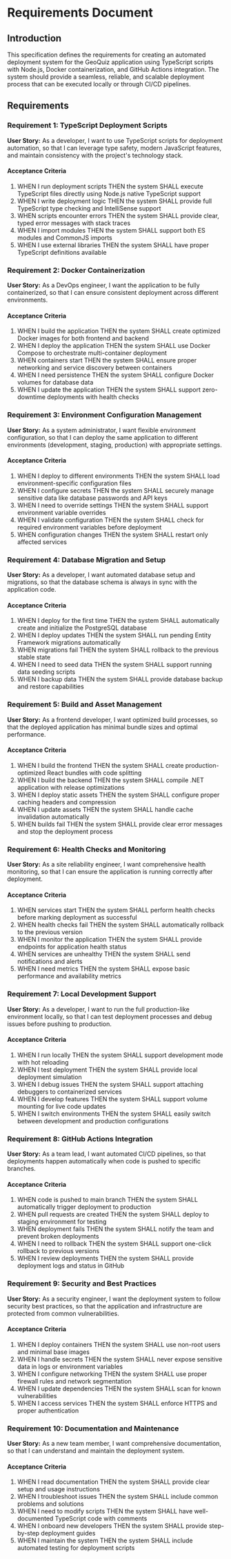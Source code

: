 # Requirements Document

## Introduction

This specification defines the requirements for creating an automated deployment system for the GeoQuiz application using TypeScript scripts with Node.js, Docker containerization, and GitHub Actions integration. The system should provide a seamless, reliable, and scalable deployment process that can be executed locally or through CI/CD pipelines.

## Requirements

### Requirement 1: TypeScript Deployment Scripts

**User Story:** As a developer, I want to use TypeScript scripts for deployment automation, so that I can leverage type safety, modern JavaScript features, and maintain consistency with the project's technology stack.

#### Acceptance Criteria

1. WHEN I run deployment scripts THEN the system SHALL execute TypeScript files directly using Node.js native TypeScript support
2. WHEN I write deployment logic THEN the system SHALL provide full TypeScript type checking and IntelliSense support
3. WHEN scripts encounter errors THEN the system SHALL provide clear, typed error messages with stack traces
4. WHEN I import modules THEN the system SHALL support both ES modules and CommonJS imports
5. WHEN I use external libraries THEN the system SHALL have proper TypeScript definitions available

### Requirement 2: Docker Containerization

**User Story:** As a DevOps engineer, I want the application to be fully containerized, so that I can ensure consistent deployment across different environments.

#### Acceptance Criteria

1. WHEN I build the application THEN the system SHALL create optimized Docker images for both frontend and backend
2. WHEN I deploy the application THEN the system SHALL use Docker Compose to orchestrate multi-container deployment
3. WHEN containers start THEN the system SHALL ensure proper networking and service discovery between containers
4. WHEN I need persistence THEN the system SHALL configure Docker volumes for database data
5. WHEN I update the application THEN the system SHALL support zero-downtime deployments with health checks

### Requirement 3: Environment Configuration Management

**User Story:** As a system administrator, I want flexible environment configuration, so that I can deploy the same application to different environments (development, staging, production) with appropriate settings.

#### Acceptance Criteria

1. WHEN I deploy to different environments THEN the system SHALL load environment-specific configuration files
2. WHEN I configure secrets THEN the system SHALL securely manage sensitive data like database passwords and API keys
3. WHEN I need to override settings THEN the system SHALL support environment variable overrides
4. WHEN I validate configuration THEN the system SHALL check for required environment variables before deployment
5. WHEN configuration changes THEN the system SHALL restart only affected services

### Requirement 4: Database Migration and Setup

**User Story:** As a developer, I want automated database setup and migrations, so that the database schema is always in sync with the application code.

#### Acceptance Criteria

1. WHEN I deploy for the first time THEN the system SHALL automatically create and initialize the PostgreSQL database
2. WHEN I deploy updates THEN the system SHALL run pending Entity Framework migrations automatically
3. WHEN migrations fail THEN the system SHALL rollback to the previous stable state
4. WHEN I need to seed data THEN the system SHALL support running data seeding scripts
5. WHEN I backup data THEN the system SHALL provide database backup and restore capabilities

### Requirement 5: Build and Asset Management

**User Story:** As a frontend developer, I want optimized build processes, so that the deployed application has minimal bundle sizes and optimal performance.

#### Acceptance Criteria

1. WHEN I build the frontend THEN the system SHALL create production-optimized React bundles with code splitting
2. WHEN I build the backend THEN the system SHALL compile .NET application with release optimizations
3. WHEN I deploy static assets THEN the system SHALL configure proper caching headers and compression
4. WHEN I update assets THEN the system SHALL handle cache invalidation automatically
5. WHEN builds fail THEN the system SHALL provide clear error messages and stop the deployment process

### Requirement 6: Health Checks and Monitoring

**User Story:** As a site reliability engineer, I want comprehensive health monitoring, so that I can ensure the application is running correctly after deployment.

#### Acceptance Criteria

1. WHEN services start THEN the system SHALL perform health checks before marking deployment as successful
2. WHEN health checks fail THEN the system SHALL automatically rollback to the previous version
3. WHEN I monitor the application THEN the system SHALL provide endpoints for application health status
4. WHEN services are unhealthy THEN the system SHALL send notifications and alerts
5. WHEN I need metrics THEN the system SHALL expose basic performance and availability metrics

### Requirement 7: Local Development Support

**User Story:** As a developer, I want to run the full production-like environment locally, so that I can test deployment processes and debug issues before pushing to production.

#### Acceptance Criteria

1. WHEN I run locally THEN the system SHALL support development mode with hot reloading
2. WHEN I test deployment THEN the system SHALL provide local deployment simulation
3. WHEN I debug issues THEN the system SHALL support attaching debuggers to containerized services
4. WHEN I develop features THEN the system SHALL support volume mounting for live code updates
5. WHEN I switch environments THEN the system SHALL easily switch between development and production configurations

### Requirement 8: GitHub Actions Integration

**User Story:** As a team lead, I want automated CI/CD pipelines, so that deployments happen automatically when code is pushed to specific branches.

#### Acceptance Criteria

1. WHEN code is pushed to main branch THEN the system SHALL automatically trigger deployment to production
2. WHEN pull requests are created THEN the system SHALL deploy to staging environment for testing
3. WHEN deployment fails THEN the system SHALL notify the team and prevent broken deployments
4. WHEN I need to rollback THEN the system SHALL support one-click rollback to previous versions
5. WHEN I review deployments THEN the system SHALL provide deployment logs and status in GitHub

### Requirement 9: Security and Best Practices

**User Story:** As a security engineer, I want the deployment system to follow security best practices, so that the application and infrastructure are protected from common vulnerabilities.

#### Acceptance Criteria

1. WHEN I deploy containers THEN the system SHALL use non-root users and minimal base images
2. WHEN I handle secrets THEN the system SHALL never expose sensitive data in logs or environment variables
3. WHEN I configure networking THEN the system SHALL use proper firewall rules and network segmentation
4. WHEN I update dependencies THEN the system SHALL scan for known vulnerabilities
5. WHEN I access services THEN the system SHALL enforce HTTPS and proper authentication

### Requirement 10: Documentation and Maintenance

**User Story:** As a new team member, I want comprehensive documentation, so that I can understand and maintain the deployment system.

#### Acceptance Criteria

1. WHEN I read documentation THEN the system SHALL provide clear setup and usage instructions
2. WHEN I troubleshoot issues THEN the system SHALL include common problems and solutions
3. WHEN I need to modify scripts THEN the system SHALL have well-documented TypeScript code with comments
4. WHEN I onboard new developers THEN the system SHALL provide step-by-step deployment guides
5. WHEN I maintain the system THEN the system SHALL include automated testing for deployment scripts